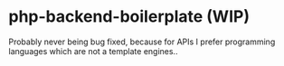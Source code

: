 # php-backend-boilerplate (WIP)
Probably never being bug fixed, because for APIs I prefer programming languages which are not a template engines..
